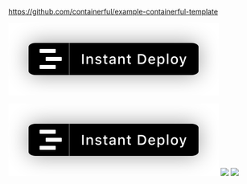 https://github.com/containerful/example-containerful-template

<img src="https://raw.githubusercontent.com/containerful/example-containerful-template/master/button.svg?sanitize=1" />

![](https://raw.githubusercontent.com/containerful/example-containerful-template/master/button.svg?sanitize=1)
![](https://rawgit.githubusercontent.com/containerful/example-containerful-template/master/button.svg?sanitize=1)
![](https://rawgit.github.com/containerful/example-containerful-template/master/button.svg?sanitize=1)